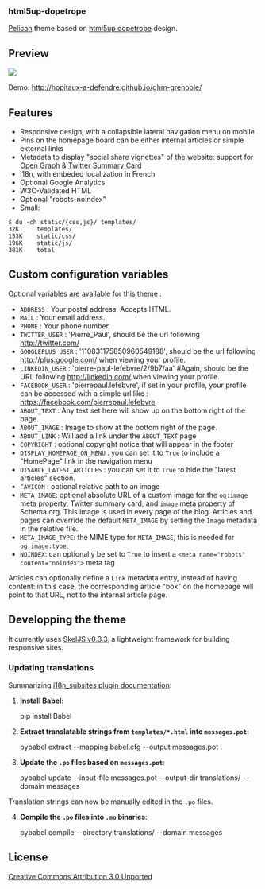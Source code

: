 ### html5up-dopetrope

[Pelican](https://github.com/getpelican/pelican/) theme based on [html5up dopetrope](https://html5up.net/dopetrope) design.

## Preview
![](https://raw.github.com/PierrePaul/html5-dopetrope/master/screenshot.png)

Demo: <http://hopitaux-a-defendre.github.io/ghm-grenoble/>

## Features

* Responsive design, with a collapsible lateral navigation menu on mobile
* Pins on the homepage board can be either internal articles or simple external links
* Metadata to display "social share vignettes" of the website: support for [Open Graph](http://ogp.me) & [Twitter Summary Card](https://dev.twitter.com/cards/types/summary)
* i18n, with embeded localization in French
* Optional Google Analytics
* W3C-Validated HTML
* Optional "robots-noindex"
* Small:
```
$ du -ch static/{css,js}/ templates/
32K     templates/
153K    static/css/
196K    static/js/
381K    total
```

## Custom configuration variables

Optional variables are available for this theme :

*  `ADDRESS` : Your postal address. Accepts HTML.
*  `MAIL` : Your email address.
*  `PHONE` : Your phone number.
*  `TWITTER_USER` : 'Pierre_Paul', should be the url following http://twitter.com/
*  `GOOGLEPLUS_USER` : '110831175850960549188', should be the url following http://plus.google.com/ when viewing your profile.
*  `LINKEDIN_USER` : 'pierre-paul-lefebvre/2/9b7/aa' #Again, should be the URL following http://linkedin.com/ when viewing your profile.
*  `FACEBOOK_USER` : 'pierrepaul.lefebvre', if set in your profile, your profile can be accessed with a simple url like : https://facebook.com/pierrepaul.lefebvre
*  `ABOUT_TEXT` : Any text set here will show up on the bottom right of the page.
*  `ABOUT_IMAGE` : Image to show at the bottom right of the page.
*  `ABOUT_LINK` : Will add a link under the `ABOUT_TEXT` page 
*  `COPYRIGHT` : optional copyright notice that will appear in the footer
*  `DISPLAY_HOMEPAGE_ON_MENU` : you can set it to `True` to include a "HomePage" link in the navigation menu
*  `DISABLE_LATEST_ARTICLES` : you can set it to `True` to hide the "latest articles" section.
*  `FAVICON` : optional relative path to an image
* `META_IMAGE`: optional absolute URL of a custom image for the `og:image` meta property,
Twitter summary card, and `image` meta property of Schema.org.
This image is used in every page of the blog. Articles and pages can override the default
`META_IMAGE` by setting the `Image` metadata in the relative file.
* `META_IMAGE_TYPE`: the MIME type for `META_IMAGE`, this is needed for `og:image:type`.
* `NOINDEX`: can optionally be set to `True` to insert a `<meta name="robots" content="noindex">` meta tag

Articles can optionally define a `Link` metadata entry, instead of having content:
in this case, the corresponding article "box" on the homepage will point to that URL,
not to the internal article page.

## Developping the theme

It currently uses [SkelJS v0.3.3](https://github.com/ajlkn/skel),
a lightweight framework for building responsive sites.

### Updating translations

Summarizing [i18n_subsites plugin documentation](https://github.com/getpelican/pelican-plugins/blob/master/i18n_subsites/localizing_using_jinja2.rst#3-extract-translatable-strings-and-translate-them):

1. **Install Babel**:

    pip install Babel

2. **Extract translatable strings from `templates/*.html` into `messages.pot`**:

    pybabel extract --mapping babel.cfg --output messages.pot .

3. **Update the `.po` files based on `messages.pot`**:

    pybabel update --input-file messages.pot --output-dir translations/ --domain messages

Translation strings can now be manually edited in the `.po` files.

4. **Compile the `.po` files into `.mo` binaries**:

    pybabel compile --directory translations/ --domain messages

## License

[Creative Commons Attribution 3.0 Unported](https://raw.github.com/PierrePaul/html5-dopetrope/master/LICENSE.txt)
